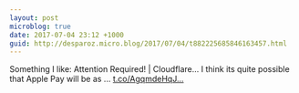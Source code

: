 ```yaml
---
layout: post
microblog: true
date: 2017-07-04 23:12 +1000
guid: http://desparoz.micro.blog/2017/07/04/t882225685846163457.html
---
```

Something I like: Attention Required! | Cloudflare…
I think its quite possible that Apple Pay will be as ... [t.co/AgqmdeHqJ...](https://t.co/AgqmdeHqJk)
